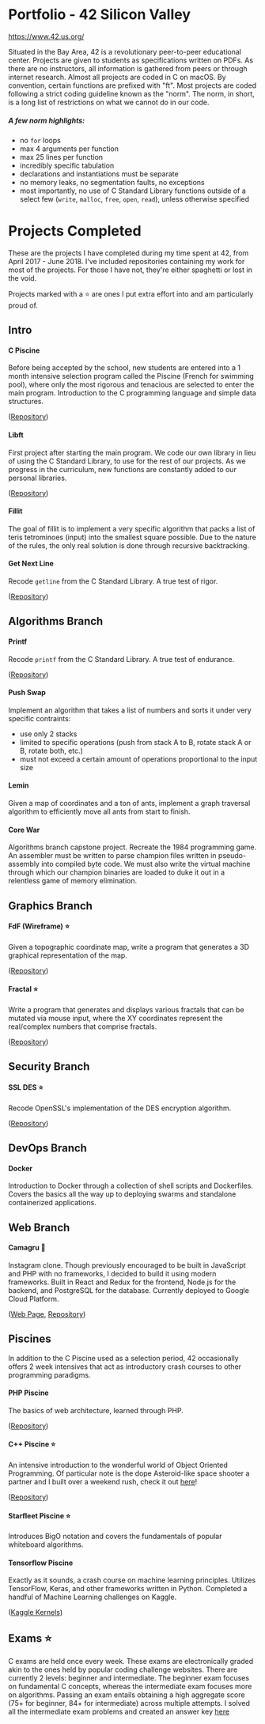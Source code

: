 # Portfolio - 42 Silicon Valley
https://www.42.us.org/

Situated in the Bay Area, 42 is a revolutionary peer-to-peer educational center. Projects are given to students as specifications written on PDFs. As there are no instructors, all information is gathered from peers or through internet research. Almost all projects are coded in C on macOS. By convention, certain functions are prefixed with "ft". Most projects are coded following a strict coding guideline known as the "norm". The norm, in short, is a long list of restrictions on what we cannot do in our code.

##### A few norm highlights:
- no `for` loops
- max 4 arguments per function
- max 25 lines per function
- incredibly specific tabulation
- declarations and instantiations must be separate
- no memory leaks, no segmentation faults, no exceptions
- most importantly, no use of C Standard Library functions outside of a select few (`write`, `malloc`, `free`, `open`, `read`), unless otherwise specified

# Projects Completed
These are the projects I have completed during my time spent at 42, from April 2017 - June 2018. I've included repositories containing my work for most of the projects. For those I have not, they're either spaghetti or lost in the void.

Projects marked with a :star: are ones I put extra effort into and am particularly proud of.

## Intro

#### C Piscine
Before being accepted by the school, new students are entered into a 1 month intensive selection program called the Piscine (French for swimming pool), where only the most rigorous and tenacious are selected to enter the main program. Introduction to the C programming language and simple data structures.

([Repository](https://github.com/kraxx/42_C_Piscine))

#### Libft
First project after starting the main program. We code our own library in lieu of using the C Standard Library, to use for the rest of our projects. As we progress in the curriculum, new functions are constantly added to our personal libraries.

([Repository](https://github.com/kraxx/42_libft))

#### Fillit
The goal of fillit is to implement a very specific algorithm that packs a list of teris tetrominoes (input) into the smallest square possible. Due to the nature of the rules, the only real solution is done through recursive backtracking.

#### Get Next Line
Recode `getline` from the C Standard Library. A true test of rigor.

([Repository](https://github.com/kraxx/42_Get_Next_Line))

## Algorithms Branch

#### Printf
Recode `printf` from the C Standard Library. A true test of endurance.

([Repository](https://github.com/kraxx/42_ft_printf))

#### Push Swap
Implement an algorithm that takes a list of numbers and sorts it under very specific contraints:
- use only 2 stacks
- limited to specific operations (push from stack A to B, rotate stack A or B, rotate both, etc.)
- must not exceed a certain amount of operations proportional to the input size

#### Lemin
Given a map of coordinates and a ton of ants, implement a graph traversal algorithm to efficiently move all ants from start to finish.

#### Core War
Algorithms branch capstone project. Recreate the 1984 programming game. An assembler must be written to parse champion files written in pseudo-assembly into compiled byte code. We must also write the virtual machine through which our champion binaries are loaded to duke it out in a relentless game of memory elimination.

## Graphics Branch
#### FdF (Wireframe) :star:
Given a topographic coordinate map, write a program that generates a 3D graphical representation of the map.

([Repository](https://github.com/kraxx/42_FdF))

#### Fractal :star:
Write a program that generates and displays various fractals that can be mutated via mouse input, where the XY coordinates represent the real/complex numbers that comprise fractals.

([Repository](https://github.com/kraxx/42_fractal))

## Security Branch
#### SSL DES :star:
Recode OpenSSL's implementation of the DES encryption algorithm.

([Repository](https://github.com/kraxx/42_ssl_des))

## DevOps Branch
#### Docker
Introduction to Docker through a collection of shell scripts and Dockerfiles. Covers the basics all the way up to deploying swarms and standalone containerized applications.

## Web Branch
#### Camagru :star2:
Instagram clone. Though previously encouraged to be built in JavaScript and PHP with no frameworks, I decided to build it using modern frameworks. Built in React and Redux for the frontend, Node.js for the backend, and PostgreSQL for the database. Currently deployed to Google Cloud Platform.

([Web Page](https://camagru.jchow.club), [Repository](https://github.com/kraxx/Camagru))

## Piscines
In addition to the C Piscine used as a selection period, 42 occasionally offers 2 week intensives that act as introductory crash courses to other programming paradigms.

#### PHP Piscine
The basics of web architecture, learned through PHP.

([Repository](https://github.com/kraxx/42_PHP_Piscine))

#### C++ Piscine :star:
An intensive introduction to the wonderful world of Object Oriented Programming.
Of particular note is the dope Asteroid-like space shooter a partner and I built over a weekend rush, check it out [here](https://github.com/kraxx/42_CPP_Piscine/tree/master/rush00)!

([Repository](https://github.com/kraxx/42_CPP_Piscine))

#### Starfleet Piscine :star:
Introduces BigO notation and covers the fundamentals of popular whiteboard algorithms.

#### Tensorflow Piscine
Exactly as it sounds, a crash course on machine learning principles. Utilizes TensorFlow, Keras, and other frameworks written in Python.
Completed a handful of Machine Learning challenges on Kaggle.

([Kaggle Kernels](https://www.kaggle.com/kraxximus/kernels))

## Exams :star:
C exams are held once every week. These exams are electronically graded akin to the ones held by popular coding challenge websites. There are currently 2 levels: beginner and intermediate. The beginner exam focuses on fundamental C concepts, whereas the intermediate exam focuses more on algorithms. Passing an exam entails obtaining a high aggregate score (75+ for beginner, 84+ for intermediate) across multiple attempts.
I solved all the intermediate exam problems and created an answer key [here](https://github.com/kraxx/42_C_Exam_Intermediate)
